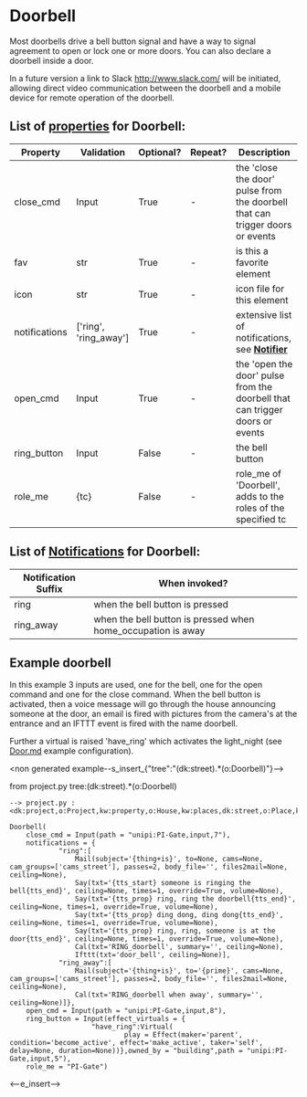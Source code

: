 <!--s_name-->
# Doorbell

<!--e_name-->

<!--s_role-->
<!--e_role-->

<!--s_descr-->
Most doorbells drive a bell button signal and have a way to signal agreement to open or lock one or more doors.  You can also declare a doorbell inside a door.

<!--e_descr-->

In a future version a link to Slack http://www.slack.com/ will be initiated, allowing direct video communication between the doorbell and a mobile device for remote operation of the doorbell.

<!--s_tbl-->
## List of [properties](Properties.md) for __Doorbell__:

  | Property | Validation | Optional? | Repeat? | Description |
  | --- | --- | --- | --- | --- |
  | close_cmd | Input | True | - | the 'close the door' pulse from the doorbell that can trigger doors or events | 
  | fav | str | True | - | is this a favorite element | 
  | icon | str | True | - | icon file for this element | 
  | notifications | ['ring', 'ring_away'] | True | - | extensive list of notifications, see [__Notifier__](Notifier.md) | 
  | open_cmd | Input | True | - | the 'open the door' pulse from the doorbell that can trigger doors or events | 
  | ring_button | Input | False | - | the bell button | 
  | role_me | {tc} | False | - | role_me of 'Doorbell', adds <doorbell> to the roles of the specified tc | 

## List of [Notifications](Notifier.md) for  __Doorbell__:

  | Notification Suffix | When invoked? |
  | --- | --- | 
  | ring | when the bell button is pressed | 
  | ring_away | when the bell button is pressed when home_occupation is away | 
<!--e_tbl-->

## Example doorbell

In this example 3 inputs are used, one for the bell, one for the open command and one for the close command.
When the bell button is activated, then a voice message will go through the house announcing someone at the door, an email is fired with pictures from the camera's at the entrance and an IFTTT event is fired with the name doorbell.

Further a virtual is raised 'have_ring' which activates the light_night (see [Door.md](Door.md) example configuration). 

<non generated example--s_insert_{"tree":"(dk:street).*(o:Doorbell)"}-->

from project.py tree:(dk:street).*(o:Doorbell)
```python3
--> project.py :<dk:project,o:Project,kw:property,o:House,kw:places,dk:street,o:Place,kw:contents,lp:3,o:Doors,kw:items,dk:gate,o:Door,kw:method_things,dk:doorbell,o:Doorbell>

Doorbell(
    close_cmd = Input(path = "unipi:PI-Gate,input,7"),
    notifications = {
            "ring":[
                Mail(subject='{thing+is}', to=None, cams=None, cam_groups=['cams_street'], passes=2, body_file='', files2mail=None, ceiling=None),
                Say(txt='{tts_start} someone is ringing the bell{tts_end}', ceiling=None, times=1, override=True, volume=None),
                Say(txt='{tts_prop} ring, ring the doorbell{tts_end}', ceiling=None, times=1, override=True, volume=None),
                Say(txt='{tts_prop} ding dong, ding dong{tts_end}', ceiling=None, times=1, override=True, volume=None),
                Say(txt='{tts_prop} ring, ring, someone is at the door{tts_end}', ceiling=None, times=1, override=True, volume=None),
                Cal(txt='RING_doorbell', summary='', ceiling=None),
                Ifttt(txt='door_bell', ceiling=None)],
            "ring_away":[
                Mail(subject='{thing+is}', to='{prime}', cams=None, cam_groups=['cams_street'], passes=2, body_file='', files2mail=None, ceiling=None),
                Cal(txt='RING_doorbell when away', summary='', ceiling=None)]},
    open_cmd = Input(path = "unipi:PI-Gate,input,8"),
    ring_button = Input(effect_virtuals = {
                    "have_ring":Virtual(
                            play = Effect(maker='parent', condition='become_active', effect='make_active', taker='self', delay=None, duration=None))},owned_by = "building",path = "unipi:PI-Gate,input,5"),
    role_me = "PI-Gate")

```

<--e_insert-->
